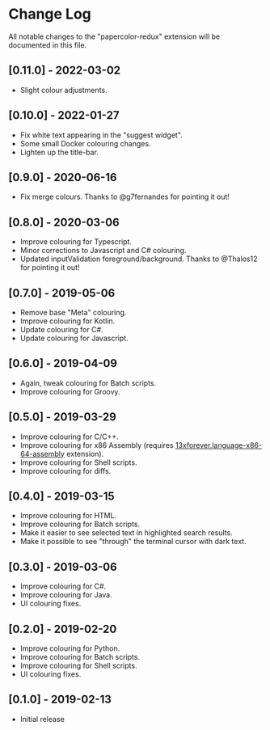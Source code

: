 # Change Log
All notable changes to the "papercolor-redux" extension will be documented in this file.

## [0.11.0] - 2022-03-02
- Slight colour adjustments.

## [0.10.0] - 2022-01-27
- Fix white text appearing in the "suggest widget".
- Some small Docker colouring changes.
- Lighten up the title-bar.

## [0.9.0] - 2020-06-16
- Fix merge colours. Thanks to @g7fernandes for pointing it out!

## [0.8.0] - 2020-03-06
- Improve colouring for Typescript.
- Minor corrections to Javascript and C# colouring.
- Updated inputValidation foreground/background. Thanks to @Thalos12 for pointing it out!

## [0.7.0] - 2019-05-06
- Remove base "Meta" colouring.
- Improve colouring for Kotlin.
- Update colouring for C#.
- Update colouring for Javascript.

## [0.6.0] - 2019-04-09
- Again, tweak colouring for Batch scripts.
- Improve colouring for Groovy.

## [0.5.0] - 2019-03-29
- Improve colouring for C/C++.
- Improve colouring for x86 Assembly (requires  [13xforever.language-x86-64-assembly](https://marketplace.visualstudio.com/items?itemName=13xforever.language-x86-64-assembly) extension).
- Improve colouring for Shell scripts.
- Improve colouring for diffs.

## [0.4.0] - 2019-03-15
- Improve colouring for HTML.
- Improve colouring for Batch scripts.
- Make it easier to see selected text in highlighted search results.
- Make it possible to see "through" the terminal cursor with dark text.

## [0.3.0] - 2019-03-06
- Improve colouring for C#.
- Improve colouring for Java.
- UI colouring fixes. 

## [0.2.0] - 2019-02-20
- Improve colouring for Python.
- Improve colouring for Batch scripts.
- Improve colouring for Shell scripts.
- UI colouring fixes. 

## [0.1.0] - 2019-02-13
- Initial release
